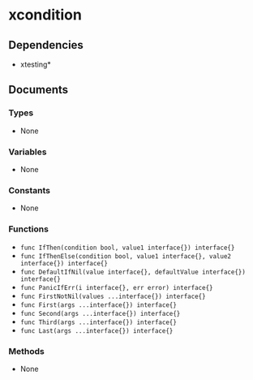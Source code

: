 # xcondition

## Dependencies

+ xtesting*

## Documents

### Types

+ None

### Variables

+ None

### Constants

+ None

### Functions

+ `func IfThen(condition bool, value1 interface{}) interface{}`
+ `func IfThenElse(condition bool, value1 interface{}, value2 interface{}) interface{}`
+ `func DefaultIfNil(value interface{}, defaultValue interface{}) interface{}`
+ `func PanicIfErr(i interface{}, err error) interface{}`
+ `func FirstNotNil(values ...interface{}) interface{}`
+ `func First(args ...interface{}) interface{}`
+ `func Second(args ...interface{}) interface{}`
+ `func Third(args ...interface{}) interface{}`
+ `func Last(args ...interface{}) interface{}`

### Methods

+ None
